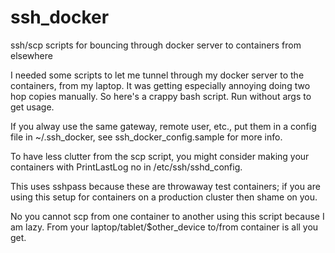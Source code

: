 ssh_docker
==========

ssh/scp scripts for bouncing through docker server to containers from elsewhere

I needed some scripts to let me tunnel through my docker server to
the containers, from my laptop.  It was getting especially annoying
doing two hop copies manually.  So here's a crappy bash script.
Run without args to get usage.

If you alway use the same gateway, remote user, etc., put them in a config
file in ~/.ssh_docker, see ssh_docker_config.sample for more info.

To have less clutter from the scp script, you might consider making
your containers with PrintLastLog no in /etc/ssh/sshd_config.

This uses sshpass because these are throwaway test containers;
if you are using this setup for containers on a production cluster
then shame on you.

No you cannot scp from one container to another using this script
because I am lazy.  From your laptop/tablet/$other_device to/from
container is all you get.
